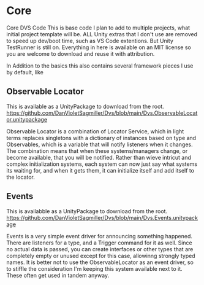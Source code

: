 # Core
 Core DVS Code
 This is base code I plan to add to multiple projects, what initial project template will be. ALL Unity extras that I don't use are removed to speed up dev/boot time, such as VS Code extentions. But Unity TestRunner is still on. Everything in here is available on an MIT license so you are welcome to download and reuse it with attribution. 
 
 In Addition to the basics this also contains several framework pieces I use by default, like 
 
 ## Observable Locator
 This is available as a UnityPackage to download from the root. https://github.com/DanVioletSagmiller/Dvs/blob/main/Dvs.ObservableLocator.unitypackage
 
 Observable Locator is a combination of Locator Service, which in light terms replaces singletons with a dictionary of instances based on type and Observables, which is a variable that will notify listeners when it changes. The combination means that when these systems/managers change, or become available, that you will be notified. Rather than wieve intricut and complex initialization systems, each system can now just say what systems its waiting for, and when it gets them, it can initialize itself and add itself to the locator. 
 
 ## Events
This is availabble as a UnityPackage to download from the root. https://github.com/DanVioletSagmiller/Dvs/blob/main/Dvs.Events.unitypackage

Events is a very simple event driver for announcing something happened. There are listeners for a type, and a Trigger command for it as well. Since no actual data is passed, you can create interfaces or other types that are completely empty or unused except for this case, allowinng strongly typed names. It is better not to use the ObservableLocator as an event driver, so to stiffle the consideration I'm keeping this system available next to it. These often get used in tandem anyway. 
